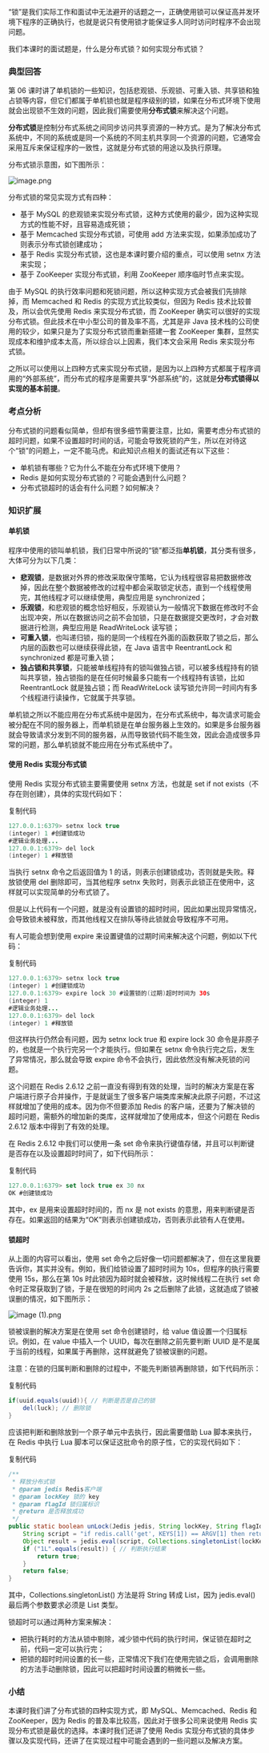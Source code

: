 “锁”是我们实际工作和面试中无法避开的话题之一，正确使用锁可以保证高并发环境下程序的正确执行，也就是说只有使用锁才能保证多人同时访问时程序不会出现问题。

我们本课时的面试题是，什么是分布式锁？如何实现分布式锁？

### 典型回答

第 06 课时讲了单机锁的一些知识，包括悲观锁、乐观锁、可重入锁、共享锁和独占锁等内容，但它们都属于单机锁也就是程序级别的锁，如果在分布式环境下使用就会出现锁不生效的问题，因此我们需要使用**分布式锁**来解决这个问题。

**分布式锁**是控制分布式系统之间同步访问共享资源的一种方式。是为了解决分布式系统中，不同的系统或是同一个系统的不同主机共享同一个资源的问题，它通常会采用互斥来保证程序的一致性，这就是分布式锁的用途以及执行原理。

分布式锁示意图，如下图所示：

![image.png](https://s0.lgstatic.com/i/image/M00/0A/9B/Ciqc1F6-RROAUcMEAAL3Ow-bgjQ999.png)

分布式锁的常见实现方式有四种：

- 基于 MySQL 的悲观锁来实现分布式锁，这种方式使用的最少，因为这种实现方式的性能不好，且容易造成死锁；
- 基于 Memcached 实现分布式锁，可使用 add 方法来实现，如果添加成功了则表示分布式锁创建成功；
- 基于 Redis 实现分布式锁，这也是本课时要介绍的重点，可以使用 setnx 方法来实现；
- 基于 ZooKeeper 实现分布式锁，利用 ZooKeeper 顺序临时节点来实现。

由于 MySQL 的执行效率问题和死锁问题，所以这种实现方式会被我们先排除掉，而 Memcached 和 Redis 的实现方式比较类似，但因为 Redis 技术比较普及，所以会优先使用 Redis 来实现分布式锁，而 ZooKeeper 确实可以很好的实现分布式锁。但此技术在中小型公司的普及率不高，尤其是非 Java 技术栈的公司使用的较少，如果只是为了实现分布式锁而重新搭建一套 ZooKeeper 集群，显然实现成本和维护成本太高，所以综合以上因素，我们本文会采用 Redis 来实现分布式锁。

之所以可以使用以上四种方式来实现分布式锁，是因为以上四种方式都属于程序调用的“外部系统”，而分布式的程序是需要共享“外部系统”的，这就是**分布式锁得以实现的基本前提**。

### 考点分析

分布式锁的问题看似简单，但却有很多细节需要注意，比如，需要考虑分布式锁的超时问题，如果不设置超时时间的话，可能会导致死锁的产生，所以在对待这个“锁”的问题上，一定不能马虎。和此知识点相关的面试还有以下这些：

- 单机锁有哪些？它为什么不能在分布式环境下使用？
- Redis 是如何实现分布式锁的？可能会遇到什么问题？
- 分布式锁超时的话会有什么问题？如何解决？

### 知识扩展

#### 单机锁

程序中使用的锁叫单机锁，我们日常中所说的“锁”都泛指**单机锁**，其分类有很多，大体可分为以下几类：

- **悲观锁**，是数据对外界的修改采取保守策略，它认为线程很容易把数据修改掉，因此在整个数据被修改的过程中都会采取锁定状态，直到一个线程使用完，其他线程才可以继续使用，典型应用是 synchronized；
- **乐观锁**，和悲观锁的概念恰好相反，乐观锁认为一般情况下数据在修改时不会出现冲突，所以在数据访问之前不会加锁，只是在数据提交更改时，才会对数据进行检测，典型应用是 ReadWriteLock 读写锁；
- **可重入锁**，也叫递归锁，指的是同一个线程在外面的函数获取了锁之后，那么内层的函数也可以继续获得此锁，在 Java 语言中 ReentrantLock 和 synchronized 都是可重入锁；
- **独占锁和共享锁**，只能被单线程持有的锁叫做独占锁，可以被多线程持有的锁叫共享锁，独占锁指的是在任何时候最多只能有一个线程持有该锁，比如 ReentrantLock 就是独占锁；而 ReadWriteLock 读写锁允许同一时间内有多个线程进行读操作，它就属于共享锁。

单机锁之所以不能应用在分布式系统中是因为，在分布式系统中，每次请求可能会被分配在不同的服务器上，而单机锁是在单台服务器上生效的。如果是多台服务器就会导致请求分发到不同的服务器，从而导致锁代码不能生效，因此会造成很多异常的问题，那么单机锁就不能应用在分布式系统中了。

#### 使用 Redis 实现分布式锁

使用 Redis 实现分布式锁主要需要使用 setnx 方法，也就是 set if not exists（不存在则创建），具体的实现代码如下：

复制代码

```java
127.0.0.1:6379> setnx lock true
(integer) 1 #创建锁成功
#逻辑业务处理...
127.0.0.1:6379> del lock
(integer) 1 #释放锁
```

当执行 setnx 命令之后返回值为 1 的话，则表示创建锁成功，否则就是失败。释放锁使用 del 删除即可，当其他程序 setnx 失败时，则表示此锁正在使用中，这样就可以实现简单的分布式锁了。

但是以上代码有一个问题，就是没有设置锁的超时时间，因此如果出现异常情况，会导致锁未被释放，而其他线程又在排队等待此锁就会导致程序不可用。

有人可能会想到使用 expire 来设置键值的过期时间来解决这个问题，例如以下代码：

复制代码

```java
127.0.0.1:6379> setnx lock true
(integer) 1 #创建锁成功
127.0.0.1:6379> expire lock 30 #设置锁的(过期)超时时间为 30s
(integer) 1 
#逻辑业务处理...
127.0.0.1:6379> del lock
(integer) 1 #释放锁
```

但这样执行仍然会有问题，因为 setnx lock true 和 expire lock 30 命令是非原子的，也就是一个执行完另一个才能执行。但如果在 setnx 命令执行完之后，发生了异常情况，那么就会导致 expire 命令不会执行，因此依然没有解决死锁的问题。

这个问题在 Redis 2.6.12 之前一直没有得到有效的处理，当时的解决方案是在客户端进行原子合并操作，于是就诞生了很多客户端类库来解决此原子问题，不过这样就增加了使用的成本。因为你不但要添加 Redis 的客户端，还要为了解决锁的超时问题，需额外的增加新的类库，这样就增加了使用成本，但这个问题在 Redis 2.6.12 版本中得到了有效的处理。

在 Redis 2.6.12 中我们可以使用一条 set 命令来执行键值存储，并且可以判断键是否存在以及设置超时时间了，如下代码所示：

复制代码

```js
127.0.0.1:6379> set lock true ex 30 nx
OK #创建锁成功
```

其中，ex 是用来设置超时时间的，而 nx 是 not exists 的意思，用来判断键是否存在。如果返回的结果为“OK”则表示创建锁成功，否则表示此锁有人在使用。

#### 锁超时

从上面的内容可以看出，使用 set 命令之后好像一切问题都解决了，但在这里我要告诉你，其实并没有。例如，我们给锁设置了超时时间为 10s，但程序的执行需要使用 15s，那么在第 10s 时此锁因为超时就会被释放，这时候线程二在执行 set 命令时正常获取到了锁，于是在很短的时间内 2s 之后删除了此锁，这就造成了锁被误删的情况，如下图所示：

![image (1).png](https://s0.lgstatic.com/i/image/M00/0A/9C/Ciqc1F6-RbWAVBh6AACDXMnJ8iE037.png)

锁被误删的解决方案是在使用 set 命令创建锁时，给 value 值设置一个归属标识。例如，在 value 中插入一个 UUID，每次在删除之前先要判断 UUID 是不是属于当前的线程，如果属于再删除，这样就避免了锁被误删的问题。

注意：在锁的归属判断和删除的过程中，不能先判断锁再删除锁，如下代码所示：

复制代码

```java
if(uuid.equals(uuid)){ // 判断是否是自己的锁
	del(luck); // 删除锁
}
```

应该把判断和删除放到一个原子单元中去执行，因此需要借助 Lua 脚本来执行，在 Redis 中执行 Lua 脚本可以保证这批命令的原子性，它的实现代码如下：

复制代码

```java
/**
 * 释放分布式锁
 * @param jedis Redis客户端
 * @param lockKey 锁的 key
 * @param flagId 锁归属标识
 * @return 是否释放成功
 */
public static boolean unLock(Jedis jedis, String lockKey, String flagId) {
    String script = "if redis.call('get', KEYS[1]) == ARGV[1] then return redis.call('del', KEYS[1]) else return 0 end";
    Object result = jedis.eval(script, Collections.singletonList(lockKey), Collections.singletonList(flagId));
    if ("1L".equals(result)) { // 判断执行结果
        return true;
    }
    return false;
}
```

其中，Collections.singletonList() 方法是将 String 转成 List，因为 jedis.eval() 最后两个参数要求必须是 List 类型。

锁超时可以通过两种方案来解决：

- 把执行耗时的方法从锁中剔除，减少锁中代码的执行时间，保证锁在超时之前，代码一定可以执行完；
- 把锁的超时时间设置的长一些，正常情况下我们在使用完锁之后，会调用删除的方法手动删除锁，因此可以把超时时间设置的稍微长一些。

### 小结

本课时我们讲了分布式锁的四种实现方式，即 MySQL、Memcached、Redis 和 ZooKeeper，因为 Redis 的普及率比较高，因此对于很多公司来说使用 Redis 实现分布式锁是最优的选择。本课时我们还讲了使用 Redis 实现分布式锁的具体步骤以及实现代码，还讲了在实现过程中可能会遇到的一些问题以及解决方案。